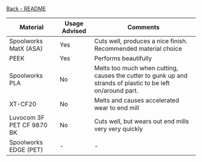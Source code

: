 [Back - README](../../README.md)

Material | Usage Advised | Comments
-------- | ------------- | --------
Spoolworks MatX (ASA) | Yes | Cuts well, produces a nice finish. Recommended material choice
PEEK | Yes | Performs beautifully
Spoolworks PLA | No | Melts too much when cutting, causes the cutter to gunk up and strands of plastic to be left on/around part.
XT-CF20 | No | Melts and causes accelerated wear to end mill
Luvocom 3F PET CF 9870 BK | No | Cuts well, but wears out end mills very very quickly
Spoolworks EDGE (PET) | - | -
